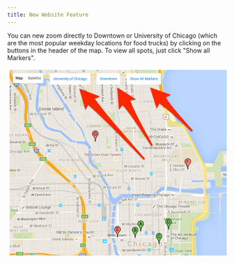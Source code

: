 ```yaml
---
title: New Website Feature
---
```


You can new zoom directly to Downtown or University of Chicago (which are the most popular weekday locations for food trucks) by clicking on the buttons in the header of the map.  To view all spots, just click "Show all Markers".

![Map](/assets/img/Chicago_Food_Truck_Finder.png)

